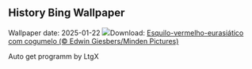 ## History Bing Wallpaper
Wallpaper date: 2025-01-22
![](https://www.bing.com/th?id=OHR.DutchSquirrel_PT-BR7430673566_UHD.jpg&w=1000)Download: [Esquilo-vermelho-eurasiático com cogumelo (© Edwin Giesbers/Minden Pictures)](https://www.bing.com/th?id=OHR.DutchSquirrel_PT-BR7430673566_UHD.jpg)

Auto get programm by LtgX
